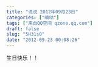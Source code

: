 ```yaml
---
title: "说说 2012年09月23日"
categories: ["嘀咕"]
tags: ["来自QQ空间 qzone.qq.com"]
draft: false
slug: "5H31s0"
date: "2012-09-23 00:08:26"
---
```


生日快乐！！
